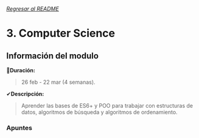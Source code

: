 [*Regresar al README*](https://github.com/PJDev1/mi-block-de-notas/blob/9db1b0dc654ab4e677f598840ebf67b6a9d81a5b/README.md)

# 3. Computer Science

## Información del modulo

📅**Duración:** 
> 26 feb - 22 mar (4 semanas).

✔**Descripción:**
>Aprender las bases de ES6+ y POO para trabajar con estructuras de datos, algoritmos de búsqueda y algoritmos de ordenamiento.

### Apuntes 

